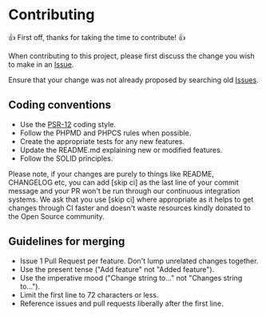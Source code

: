 # Contributing

👍 First off, thanks for taking the time to contribute! 👍

When contributing to this project, please first discuss the change you wish to make in an [Issue](https://github.com/enricodias/Nameize/issues/new).

Ensure that your change was not already proposed by searching old [Issues](https://github.com/enricodias/Nameize/issues).

## Coding conventions

- Use the [PSR-12](https://www.php-fig.org/psr/psr-12/) coding style.
- Follow the PHPMD and PHPCS rules when possible.
- Create the appropriate tests for any new features.
- Update the README.md explaining new or modified features.
- Follow the SOLID principles.

Please note, if your changes are purely to things like README, CHANGELOG etc, you can add [skip ci] as the last line of your commit message and your PR won't be run through our continuous integration systems. We ask that you use [skip ci] where appropriate as it helps to get changes through CI faster and doesn't waste resources kindly donated to the Open Source community.

## Guidelines for merging

- Issue 1 Pull Request per feature. Don't lump unrelated changes together.
- Use the present tense ("Add feature" not "Added feature").
- Use the imperative mood ("Change string to..." not "Changes string to...").
- Limit the first line to 72 characters or less.
- Reference issues and pull requests liberally after the first line.